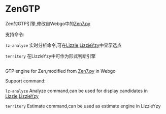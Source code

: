 # ZenGTP #

Zen的GTP引擎,修改自Webgo中的[Zen7.py](https://github.com/zliu1022/Webgo/blob/master/svr/Zen7.py)

支持命令:

`lz-analyze` 实时分析命令,可在[Lizzie](https://github.com/featurecat/lizzie),[LizzieYzy](https://github.com/yzyray/lizzieyzy)中显示选点 

`territory` 在LizzieYzy中可作为形式判断引擎

##

GTP engine for Zen,modified from [Zen7.py](https://github.com/zliu1022/Webgo/blob/master/svr/Zen7.py) in Webgo

Support command:

`lz-analyze` Analyze command,can be used for display candidates in [Lizzie](https://github.com/featurecat/lizzie),[LizzieYzy](https://github.com/yzyray/lizzieyzy)

`territory` Estimate command,can be used as estimate engine in LizzieYzy
